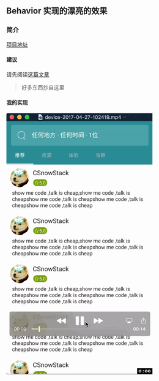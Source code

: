 ## Behavior 实现的漂亮的效果

### 简介

[项目地址](https://github.com/CSnowStack/BehaviorDemo)


#### 建议
请先阅读[这篇文章](http://www.jianshu.com/p/f7989a2a3ec2)
> 好多东西抄自这里


#### 我的实现

![实现的效果](https://github.com/CSnowStack/BehaviorDemo/blob/master/img/preview.gif)


